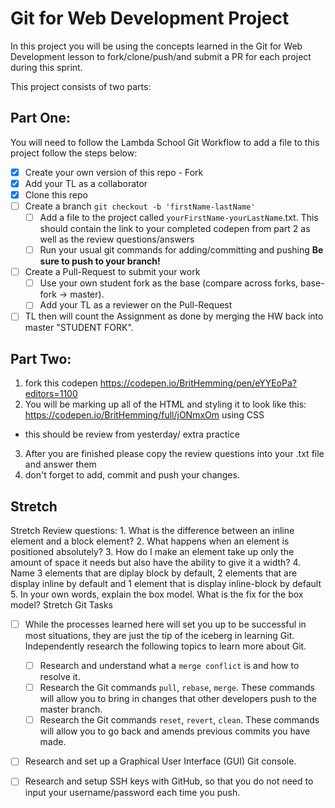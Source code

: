 # Git for Web Development Project

In this project you will be using the concepts learned in the Git for Web Development lesson to fork/clone/push/and submit a PR for each project during this sprint.

This project consists of two parts:

## Part One:

You will need to follow the Lambda School Git Workflow to add a file to this project follow the steps below:

- [x] Create your own version of this repo - Fork
- [x] Add your TL as a collaborator
- [x] Clone this repo
- [ ] Create a branch `git checkout -b 'firstName-lastName'`
  - [ ] Add a file to the project called `yourFirstName-yourLastName`.txt. This should contain the link to your completed codepen from part 2 as well as the review questions/answers
  - [ ] Run your usual git commands for adding/committing and pushing **Be sure to push to your branch!**
- [ ] Create a Pull-Request to submit your work
  - [ ] Use your own student fork as the base (compare across forks, base-fork -> master).
  - [ ] Add your TL as a reviewer on the Pull-Request
- [ ] TL then will count the Assignment as done by merging the HW back into master "STUDENT FORK".

## Part Two:

1. fork this codepen https://codepen.io/BritHemming/pen/eYYEoPa?editors=1100
2. You will be marking up all of the HTML and styling it to look like this: https://codepen.io/BritHemming/full/jONmxOm using CSS

- this should be review from yesterday/ extra practice

3. After you are finished please copy the review questions into your .txt file and answer them
4. don't forget to add, commit and push your changes.

## Stretch

Stretch Review questions: 1. What is the difference between an inline element and a block element? 2. What happens when an element is positioned absolutely? 3. How do I make an element take up only the amount of space it needs but also have the ability to give it a width? 4. Name 3 elements that are diplay block by default, 2 elements that are display inline by default and 1 element that is display inline-block by default 5. In your own words, explain the box model. What is the fix for the box model?
Stretch Git Tasks

- [ ] While the processes learned here will set you up to be successful in most situations, they are just the tip of the iceberg in learning Git. Independently research the following topics to learn more about Git.

  - [ ] Research and understand what a `merge conflict` is and how to resolve it.
  - [ ] Research the Git commands `pull`, `rebase`, `merge`. These commands will allow you to bring in changes that other developers push to the master branch.
  - [ ] Research the Git commands `reset`, `revert`, `clean`. These commands will allow you to go back and amends previous commits you have made.

- [ ] Research and set up a Graphical User Interface (GUI) Git console.

- [ ] Research and setup SSH keys with GitHub, so that you do not need to input your username/password each time you push.
